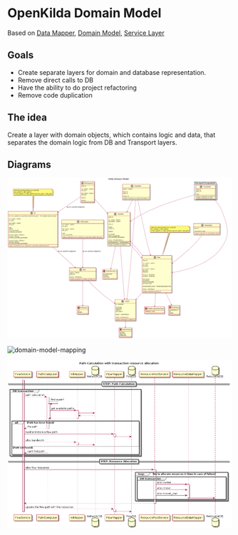 # OpenKilda Domain Model

Based on
[Data Mapper](https://martinfowler.com/eaaCatalog/dataMapper.html),
[Domain Model](https://martinfowler.com/eaaCatalog/domainModel.html),
[Service Layer](https://martinfowler.com/eaaCatalog/serviceLayer.html)

## Goals
- Create separate layers for domain and database representation.
- Remove direct calls to DB
- Have the ability to do project refactoring
- Remove code duplication

## The idea
Create a layer with domain objects, which contains logic and data, that
separates the domain logic from DB and Transport layers.

## Diagrams

![domain-model-classes](./domain-model-with-encapsulation.png)

![domain-model-mapping](./domain-model-mapping.png)

![path-calculation](./path-calculation.png)

